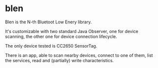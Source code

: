 # blen
Blen is the N-th Bluetoot Low Enery library.

It's customizable with two standard Java Observer, one for device scanning, the other one for device connection lifecycle.

The only device tested is CC2650 SensorTag.

There is an app, able to scan nearby devices, connect to one of them, list the services, read and (partially) write characteristics.
